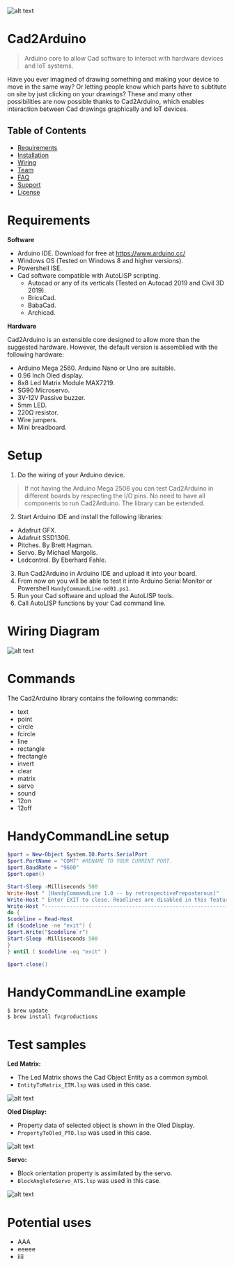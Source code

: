 ![alt text](https://github.com/retrospectivePreposterous/Arduino-Cad2Arduino/blob/master/Graphic/Cad2Arduino-logo.png?raw=true)

# Cad2Arduino
> Arduino core to allow Cad software to interact with hardware devices and IoT systems.

Have you ever imagined of drawing something and making your device to move in the same way? Or letting people know which parts have to subtitute on site by just clicking on your drawings? These and many other possibilities are now possible thanks to Cad2Arduino, which enables interaction between Cad drawings graphically and IoT devices. 

## Table of Contents

- [Requirements](#requirements)
- [Installation](#installation)
- [Wiring](#wiring)
- [Team](#team)
- [FAQ](#faq)
- [Support](#support)
- [License](#license)


# Requirements
**Software**

- Arduino IDE. Download for free at https://www.arduino.cc/
- Windows OS (Tested on Windows 8 and higher versions).
- Powershell ISE.
- Cad software compatible with AutoLISP scripting. 
  - Autocad or any of its verticals (Tested on Autocad 2019 and Civil 3D 2019).
  - BricsCad.
  - BabaCad.
  - Archicad.

**Hardware**

Cad2Arduino is an extensible core designed to allow more than the suggested hardware. However, the default version is assemblied with the following hardware:
- Arduino Mega 2560. Arduino Nano or Uno are suitable.
- 0.96 Inch Oled display.
- 8x8 Led Matrix Module MAX7219.
- SG90 Microservo.
- 3V-12V Passive buzzer.
- 5mm LED.
- 220Ω resistor.
- Wire jumpers.
- Mini breadboard.

# Setup
1. Do the wiring of your Arduino device. 
> If not having the Arduino Mega 2506 you can test Cad2Arduino in different boards by respecting the I/O pins.
> No need to have all components to run Cad2Arduino. The library can be extended.
2. Start Arduino IDE and install the following libraries:
  - Adafruit GFX.
  - Adafruit SSD1306.
  - Pitches. By Brett Hagman.
  - Servo. By Michael Margolis.
  - Ledcontrol. By Eberhard Fahle.
3. Run Cad2Arduino in Arduino IDE and upload it into your board.
4. From now on you will be able to test it into Arduino Serial Monitor or Powershell `HandyCommandLine-ed01.ps1`.
5. Run your Cad software and upload the AutoLISP tools. 
6. Call AutoLISP functions by your Cad command line.

# Wiring Diagram

![alt text](https://github.com/retrospectivePreposterous/Arduino-Cad2Arduino/blob/master/Graphic/Autocad2Arduino-WiringDiagram.png?raw=true)

# Commands
The Cad2Arduino library contains the following commands:
* text
* point
* circle
* fcircle
* line
* rectangle
* frectangle
* invert
* clear
* matrix
* servo
* sound
* 12on
* 12off



# HandyCommandLine setup

```powershell
$port = New-Object System.IO.Ports.SerialPort
$port.PortName = "COM7" #RENAME TO YOUR CURRENT PORT.
$port.BaudRate = "9600"
$port.open() 

Start-Sleep -Milliseconds 500
Write-Host " [HandyCommandLine 1.0 -- by retrospectivePreposterous]"
Write-Host " Enter EXIT to close. Readlines are disabled in this feature"
Write-Host "----------------------------------------------------------------"
do {
$codeline = Read-Host 
if ($codeline -ne "exit") {
$port.Write("$codeline`r") 
Start-Sleep -Milliseconds 500
}
} until ( $codeline -eq "exit" ) 

$port.close() 
```

# HandyCommandLine example

```shell
$ brew update
$ brew install fvcproductions
```

# Test samples

**Led Matrix:**
- The Led Matrix shows the Cad Object Entity as a common symbol.
- `EntityToMatrix_ETM.lsp` was used in this case.

![alt text](https://github.com/retrospectivePreposterous/Arduino-Cad2Arduino/blob/master/TestGIF/LedMatrix.gif?raw=true)

**Oled Display:**
- Property data of selected object is shown in the Oled Display.
- `PropertyToOled_PTO.lsp` was used in this case.

![alt text](https://github.com/retrospectivePreposterous/Arduino-Cad2Arduino/blob/master/TestGIF/Oled.gif?raw=true)

**Servo:**
- Block orientation property is assimilated by the servo.
- `BlockAngleToServo_ATS.lsp` was used in this case.

![alt text](https://github.com/retrospectivePreposterous/Arduino-Cad2Arduino/blob/master/TestGIF/Servo.gif?raw=true)

# Potential uses

- AAA
- eeeee
- iiii
